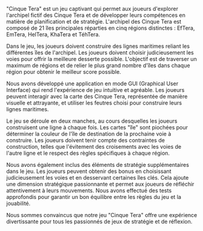 "Cinque Tera" est un jeu captivant qui permet aux joueurs d'explorer l'archipel fictif des Cinque Tera et de développer leurs compétences en matière de planification et de stratégie. L'archipel des Cinque Tera est composé de 21 îles principales réparties en cinq régions distinctes : EfTera, EmTera, HelTera, KhaTera et TéhTera. 

Dans le jeu, les joueurs doivent construire des lignes maritimes reliant les différentes îles de l'archipel. Les joueurs doivent choisir judicieusement les voies pour offrir la meilleure desserte possible. L'objectif est de traverser un maximum de régions et de relier le plus grand nombre d'îles dans chaque région pour obtenir le meilleur score possible.

Nous avons développé une application en mode GUI (Graphical User Interface) qui rend l'expérience de jeu intuitive et agréable. Les joueurs peuvent interagir avec la carte des Cinque Tera, représentée de manière visuelle et attrayante, et utiliser les feutres choisi pour construire leurs lignes maritimes.

Le jeu se déroule en deux manches, au cours desquelles les joueurs construisent une ligne à chaque fois. Les cartes "île" sont piochées pour déterminer la couleur de l'île de destination de la prochaine voie à construire. Les joueurs doivent tenir compte des contraintes de construction, telles que l'évitement des croisements avec les voies de l'autre ligne et le respect des règles spécifiques à chaque région.

Nous avons également inclus des éléments de stratégie supplémentaires dans le jeu. Les joueurs peuvent obtenir des bonus en choisissant judicieusement les voies et en desservant certaines îles clés. Cela ajoute une dimension stratégique passionnante et permet aux joueurs de réfléchir attentivement à leurs mouvements. Nous avons effectué des tests approfondis pour garantir un bon équilibre entre les règles du jeu et la jouabilité.

Nous sommes convaincus que notre jeu "Cinque Tera" offre une expérience divertissante pour tous les passionnés de jeux de stratégie et de réflexion.

